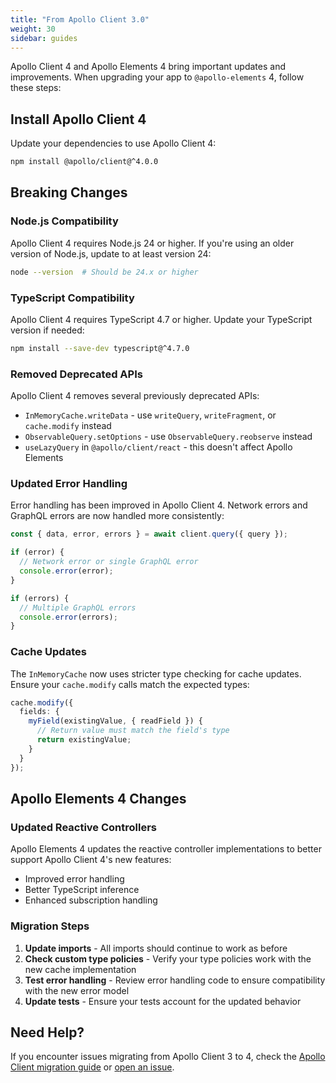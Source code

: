 ```yaml
---
title: "From Apollo Client 3.0"
weight: 30
sidebar: guides
---
```


Apollo Client 4 and Apollo Elements 4 bring important updates and improvements. When upgrading your app to `@apollo-elements` 4, follow these steps:

## Install Apollo Client 4

Update your dependencies to use Apollo Client 4:

```bash
npm install @apollo/client@^4.0.0
```

## Breaking Changes

### Node.js Compatibility

Apollo Client 4 requires Node.js 24 or higher. If you're using an older version of Node.js, update to at least version 24:

```bash
node --version  # Should be 24.x or higher
```

### TypeScript Compatibility

Apollo Client 4 requires TypeScript 4.7 or higher. Update your TypeScript version if needed:

```bash
npm install --save-dev typescript@^4.7.0
```

### Removed Deprecated APIs

Apollo Client 4 removes several previously deprecated APIs:

- `InMemoryCache.writeData` - use `writeQuery`, `writeFragment`, or `cache.modify` instead
- `ObservableQuery.setOptions` - use `ObservableQuery.reobserve` instead
- `useLazyQuery` in `@apollo/client/react` - this doesn't affect Apollo Elements

### Updated Error Handling

Error handling has been improved in Apollo Client 4. Network errors and GraphQL errors are now handled more consistently:

```ts
const { data, error, errors } = await client.query({ query });

if (error) {
  // Network error or single GraphQL error
  console.error(error);
}

if (errors) {
  // Multiple GraphQL errors
  console.error(errors);
}
```

### Cache Updates

The `InMemoryCache` now uses stricter type checking for cache updates. Ensure your `cache.modify` calls match the expected types:

```ts
cache.modify({
  fields: {
    myField(existingValue, { readField }) {
      // Return value must match the field's type
      return existingValue;
    }
  }
});
```

## Apollo Elements 4 Changes

### Updated Reactive Controllers

Apollo Elements 4 updates the reactive controller implementations to better support Apollo Client 4's new features:

- Improved error handling
- Better TypeScript inference
- Enhanced subscription handling

### Migration Steps

1. **Update imports** - All imports should continue to work as before
2. **Check custom type policies** - Verify your type policies work with the new cache implementation
3. **Test error handling** - Review error handling code to ensure compatibility with the new error model
4. **Update tests** - Ensure your tests account for the updated behavior

## Need Help?

If you encounter issues migrating from Apollo Client 3 to 4, check the [Apollo Client migration guide](https://www.apollographql.com/docs/react/migration/3.x-to-4.x) or [open an issue](https://github.com/apollo-elements/apollo-elements/issues/new).
